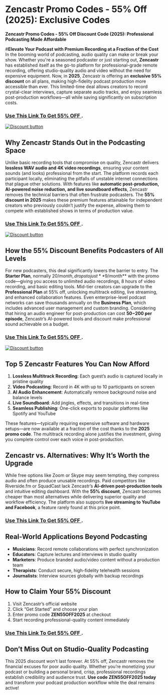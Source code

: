 # Zencastr Promo Codes - 55% Off (2025): Exclusive Codes
**Zencastr Promo Codes - 55% Off Discount Code (2025): Professional Podcasting Made Affordable**  

#**Elevate Your Podcast with Premium Recording at a Fraction of the Cost**  
In the booming world of podcasting, audio quality can make or break your show. Whether you're a seasoned podcaster or just starting out, **Zencastr** has established itself as the go-to platform for professional-grade remote recording, offering studio-quality audio and video without the need for expensive equipment. Now, in **2025**, Zencastr is offering an **exclusive 55% discount** on all plans, making high-fidelity podcast production more accessible than ever. This limited-time deal allows creators to record crystal-clear interviews, capture separate audio tracks, and enjoy seamless post-production workflows—all while saving significantly on subscription costs.  


### [Use This Link To Get 55% OFF ](https://zencastr.com/?via=abdul).


[![Discount button](https://github.com/user-attachments/assets/e5cb2122-5258-4331-bbff-048ba1ae5555)](https://zencastr.com/?via=abdul)

## **Why Zencastr Stands Out in the Podcasting Space**  

Unlike basic recording tools that compromise on quality, Zencastr delivers **lossless WAV audio and 4K video recordings**, ensuring your content sounds (and looks) professional from the start. The platform records each participant locally, eliminating the pitfalls of unstable internet connections that plague other solutions. With features like **automatic post-production, AI-powered noise reduction, and live soundboard effects**, Zencastr removes the technical barriers that often frustrate podcasters. The **55% discount in 2025** makes these premium features attainable for independent creators who previously couldn’t justify the expense, allowing them to compete with established shows in terms of production value.  
### [Use This Link To Get 55% OFF ](https://zencastr.com/?via=abdul).


[![Discount button](https://github.com/user-attachments/assets/4199253b-ef93-48a9-907b-054496355705)](https://zencastr.com/?via=abdul)

## **How the 55% Discount Benefits Podcasters of All Levels**  

For new podcasters, this deal significantly lowers the barrier to entry. The **Starter Plan**, normally $20/month, drops to just **$9/month** with the promo code—giving you access to unlimited audio recordings, 8 hours of video recording, and basic editing tools. Mid-tier creators can upgrade to the **Professional Plan** at 55% off, unlocking multitrack editing, live streaming, and enhanced collaboration features. Even enterprise-level podcast networks can save thousands annually on the **Business Plan**, which includes advanced user management and custom branding. Considering that hiring an audio engineer for post-production can cost **$50-$200 per episode**, Zencastr’s AI-powered tools and discount make professional sound achievable on a budget.  
### [Use This Link To Get 55% OFF ](https://zencastr.com/?via=abdul).


[![Discount button](https://github.com/user-attachments/assets/e5cb2122-5258-4331-bbff-048ba1ae5555)](https://zencastr.com/?via=abdul)

## **Top 5 Zencastr Features You Can Now Afford**  

1. **Lossless Multitrack Recording**: Each guest’s audio is captured locally in pristine quality  
2. **Video Podcasting**: Record in 4K with up to 10 participants on screen  
3. **AI Audio Enhancement**: Automatically remove background noise and balance levels  
4. **Live Soundboard**: Add jingles, effects, and transitions in real-time  
5. **Seamless Publishing**: One-click exports to popular platforms like Spotify and YouTube  

These features—typically requiring expensive software and hardware setups—are now available at a fraction of the cost thanks to the **2025 promo code**. The multitrack recording alone justifies the investment, giving you complete control over each voice in post-production.  

## **Zencastr vs. Alternatives: Why It’s Worth the Upgrade**  

While free options like Zoom or Skype may seem tempting, they compress audio and often produce unusable recordings. Paid competitors like Riverside.fm or SquadCast lack Zencastr’s **AI-driven post-production tools** and intuitive editing dashboard. With the **55% discount**, Zencastr becomes cheaper than most alternatives while delivering superior quality and workflow efficiency. The platform also supports **live streaming to YouTube and Facebook**, a feature rarely found at this price point.  
### [Use This Link To Get 55% OFF ](https://zencastr.com/?via=abdul).

## **Real-World Applications Beyond Podcasting**  

- **Musicians**: Record remote collaborations with perfect synchronization  
- **Educators**: Capture lectures and interviews in studio quality  
- **Marketers**: Produce branded audio/video content without a production team  
- **Therapists**: Conduct secure, high-fidelity telehealth sessions  
- **Journalists**: Interview sources globally with backup recordings  

## **How to Claim Your 55% Discount**  

1. Visit Zencastr’s official website  
2. Click “Get Started” and choose your plan  
3. Enter promo code **ZEN55OFF2025** at checkout  
4. Start recording professional-quality content immediately  
### [Use This Link To Get 55% OFF ](https://zencastr.com/?via=abdul).

## **Don’t Miss Out on Studio-Quality Podcasting**  

This 2025 discount won’t last forever. At 55% off, Zencastr removes the financial excuses for poor audio quality. Whether you’re monetizing your podcast or building a personal brand, crisp, professional recordings establish credibility and audience trust. **Use code ZEN55OFF2025 today** and transform your podcast production workflow while the deal remains active!
